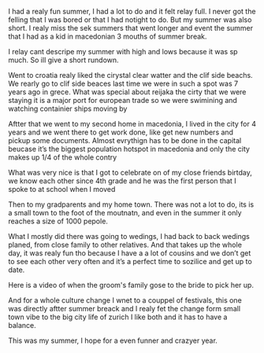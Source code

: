 I had a realy fun summer, I had a lot to do and it felt relay full. I never got the felling that I was bored or that I had notight to do. But my summer was also short. I realy miss the sek summers that went longer and event the summer that I had as a kid in macedonian 3 mouths of summer break. 


I relay cant descripe my summer with high and lows because it was sp much. So ill give a short rundown.


Went to croatia realy liked the cirystal clear watter and the clif side beachs. We rearly go to clif side beaces last time we were in such a spot was 7 years ago in grece. What was special about reijaka the cirty that we were staying it is a major port for european trade so we were swimining and watching containier ships moving by



Aftter that we went to my second home in macedonia, I lived in the city for 4 years and we went there to get work done, like get new numbers and pickup some documents. Almost evrythign has to be done in the capital beucase it’s the biggest population hotspot in macedonia and only the city makes up 1/4 of the whole contry

What was very nice is that I got to celebrate on of my close friends birtday, we know each other since 4th grade and he was the first person that I spoke to at school when I moved




Then to my gradparents and my home town. There was not a lot to do, its is a small town to the foot of the moutnatn, and even in the summer it only reaches a size of 1000 pepole. 

What I mostly did there was going to wedings, I had back to back wedings planed, from close family to other relatives. And that takes up the whole day, it was realy fun tho because I have a a lot of cousins and we don’t get to see each other very often and it’s a perfect time to sozilice and get up to date.

Here is a video of when the groom's family gose to the bride to pick her up.







And for a whole culture change I wnet to a couppel of festivals, this one was directly aftter summer breack and I realy fet the change form small town vibe to the big city life of zurich I like both and it has to have a balance.

This was my summer, I hope for a even funner and crazyer year.
